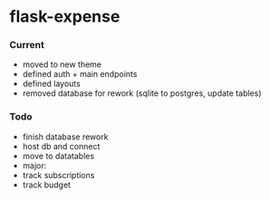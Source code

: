 # flask-expense

### Current
- moved to new theme
- defined auth + main endpoints
- defined layouts
- removed database for rework (sqlite to postgres, update tables)

### Todo
- finish database rework
- host db and connect
- move to datatables
- major:
 - track subscriptions
 - track budget